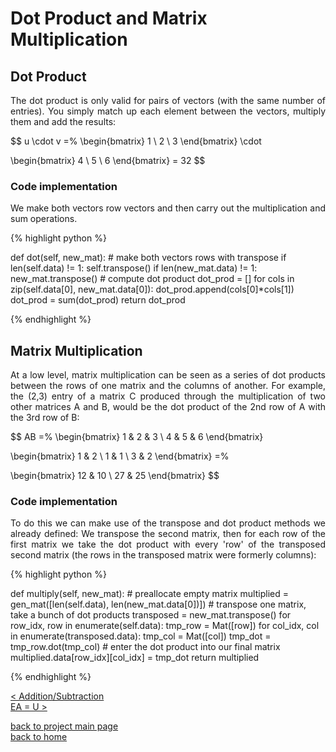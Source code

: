 # Dot Product and Matrix Multiplication
## Dot Product
<div style="text-align: justify">
<p>The dot product is only valid for pairs of vectors (with the same number of
entries). You simply match up each element between the vectors, multiply them
and add the results:</p>
</div>

$$
u \cdot v =%
  \begin{bmatrix}
    1 \\
    2 \\
    3
  \end{bmatrix} \cdot
   
  \begin{bmatrix}
    4 \\
    5 \\
    6
  \end{bmatrix} = 32
$$

### Code implementation
<div style="text-align: justify">
<p>We make both vectors row vectors and then carry out the multiplication and sum
operations.</p>
</div>

{% highlight python %}

def dot(self, new_mat):
    # make both vectors rows with transpose
    if len(self.data) != 1:
        self.transpose()
    if len(new_mat.data) != 1:
        new_mat.transpose()
    # compute dot product
    dot_prod = []
    for cols in zip(self.data[0], new_mat.data[0]):
        dot_prod.append(cols[0]*cols[1])
    dot_prod = sum(dot_prod)
    return dot_prod

{% endhighlight %}

## Matrix Multiplication
<div style="text-align: justify">
<p>At a low level, matrix multiplication can be seen as a series of dot products
between the rows of one matrix and the columns of another. For example, the
(2,3) entry of a matrix C produced through the multiplication of two other
matrices A and B, would be the dot product of the 2nd row of A with the 3rd row
of B:</p>
</div>

$$
AB =%
  \begin{bmatrix}
    1 & 2 & 3 \\
    4 & 5 & 6
  \end{bmatrix}
   
  \begin{bmatrix}
    1 & 2 \\
    1 & 1 \\
    3 & 2
  \end{bmatrix} =%

  \begin{bmatrix}
    12 & 10 \\
    27 & 25
  \end{bmatrix}
$$

### Code implementation
<div style="text-align: justify">
<p>To do this we can make use of the transpose and dot product methods we
already defined: We transpose the second matrix, then for each row of the first
matrix we take the dot product with every 'row' of the transposed second matrix
(the rows in the transposed matrix were formerly columns):</p>
</div>

{% highlight python %}

def multiply(self, new_mat):
    # preallocate empty matrix
    multiplied = gen_mat([len(self.data), len(new_mat.data[0])])
    # transpose one matrix, take a bunch of dot products
    transposed = new_mat.transpose()
    for row_idx, row in enumerate(self.data):
        tmp_row = Mat([row])
        for col_idx, col in enumerate(transposed.data):
            tmp_col = Mat([col])
            tmp_dot = tmp_row.dot(tmp_col)
            # enter the dot product into our final matrix
            multiplied.data[row_idx][col_idx] = tmp_dot
    return multiplied

{% endhighlight %}

[< Addition/Subtraction](./addition_subtraction.md)\
[EA = U >](./elimination.md)

[back to project main page](./numpy_from_scratch.md)\
[back to home](../README.md)
